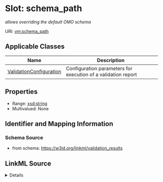 # Slot: schema_path
_allows overriding the default OMO schema_


URI: [vm:schema_path](https://w3id.org/linkml/validation-model/schema_path)



<!-- no inheritance hierarchy -->




## Applicable Classes

| Name | Description |
| --- | --- |
[ValidationConfiguration](ValidationConfiguration.md) | Configuration parameters for execution of a validation report






## Properties

* Range: [xsd:string](http://www.w3.org/2001/XMLSchema#string)
* Multivalued: None







## Identifier and Mapping Information







### Schema Source


* from schema: https://w3id.org/linkml/validation_results




## LinkML Source

<details>
```yaml
name: schema_path
description: allows overriding the default OMO schema
from_schema: https://w3id.org/linkml/validation_results
rank: 1000
alias: schema_path
owner: ValidationConfiguration
domain_of:
- ValidationConfiguration
range: string

```
</details>